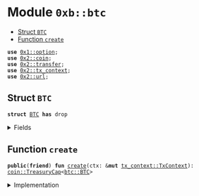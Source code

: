 
<a name="0xb_btc"></a>

# Module `0xb::btc`



-  [Struct `BTC`](#0xb_btc_BTC)
-  [Function `create`](#0xb_btc_create)


<pre><code><b>use</b> <a href="dependencies/move-stdlib/option.md#0x1_option">0x1::option</a>;
<b>use</b> <a href="dependencies/sui-framework/coin.md#0x2_coin">0x2::coin</a>;
<b>use</b> <a href="dependencies/sui-framework/transfer.md#0x2_transfer">0x2::transfer</a>;
<b>use</b> <a href="dependencies/sui-framework/tx_context.md#0x2_tx_context">0x2::tx_context</a>;
<b>use</b> <a href="dependencies/sui-framework/url.md#0x2_url">0x2::url</a>;
</code></pre>



<a name="0xb_btc_BTC"></a>

## Struct `BTC`



<pre><code><b>struct</b> <a href="btc.md#0xb_btc_BTC">BTC</a> <b>has</b> drop
</code></pre>



<details>
<summary>Fields</summary>


<dl>
<dt>
<code>dummy_field: bool</code>
</dt>
<dd>

</dd>
</dl>


</details>

<a name="0xb_btc_create"></a>

## Function `create`



<pre><code><b>public</b>(<b>friend</b>) <b>fun</b> <a href="btc.md#0xb_btc_create">create</a>(ctx: &<b>mut</b> <a href="dependencies/sui-framework/tx_context.md#0x2_tx_context_TxContext">tx_context::TxContext</a>): <a href="dependencies/sui-framework/coin.md#0x2_coin_TreasuryCap">coin::TreasuryCap</a>&lt;<a href="btc.md#0xb_btc_BTC">btc::BTC</a>&gt;
</code></pre>



<details>
<summary>Implementation</summary>


<pre><code><b>public</b>(<b>friend</b>) <b>fun</b> <a href="btc.md#0xb_btc_create">create</a>(ctx: &<b>mut</b> TxContext): TreasuryCap&lt;<a href="btc.md#0xb_btc_BTC">BTC</a>&gt; {
    <b>let</b> (treasury_cap, metadata) = <a href="dependencies/sui-framework/coin.md#0x2_coin_create_currency">coin::create_currency</a>(
        <a href="btc.md#0xb_btc_BTC">BTC</a> {},
        8,
        b"<a href="btc.md#0xb_btc_BTC">BTC</a>",
        b"Bitcoin",
        b"Bridged Bitcoin token",
        <a href="dependencies/move-stdlib/option.md#0x1_option_none">option::none</a>(),
        ctx
    );
    <a href="dependencies/sui-framework/transfer.md#0x2_transfer_public_freeze_object">transfer::public_freeze_object</a>(metadata);
    treasury_cap
}
</code></pre>



</details>
